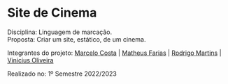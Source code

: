 # Site de Cinema
Disciplina: Linguagem de marcação.<br>
Proposta: Criar um site, estático, de um cinema.<br>

Integrantes do projeto:
<a href="https://github.com/marcellu-s">Marcelo Costa</a> |
<a href="https://github.com/MatthewsTomts">Matheus Farias</a> |
<a href="https://github.com/Rodrigo-Martins-Mateus">Rodrigo Martins</a> |
<a href="https://github.com/VerNancio">Vinicius Oliveira</a>

Realizado no: 1º Semestre 2022/2023

